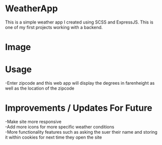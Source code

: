 # WeatherApp
This is a simple weather app I created using SCSS and ExpressJS. This is one of my first projects working with a backend.

# Image


# Usage
-Enter zipcode and this web app will display the degrees in farenheight as well as the location of the zipcode

# Improvements / Updates For Future
-Make site more responsive\
-Add more icons for more specific weather conditions\
-More functionality features such as asking the suer their name and storing it within cookies for next time they open the site


